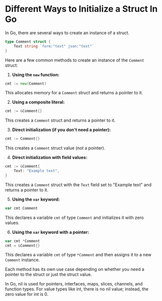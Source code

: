# Different Ways to Initialize a Struct In Go


In Go, there are several ways to create an instance of a struct. 

```go
type Comment struct {
	Text string `form:"text" json:"text"`
}
```

Here are a few common methods to create an instance of the `Comment` struct:

1. **Using the `new` function:**

```go
cmt := new(Comment)
```
This allocates memory for a `Comment` struct and returns a pointer to it.

2. **Using a composite literal:**

```go
cmt := &Comment{}
```
This creates a `Comment` struct and returns a pointer to it.

3. **Direct initialization (if you don't need a pointer):**

```go
cmt := Comment{}
```
This creates a `Comment` struct value (not a pointer).

4. **Direct initialization with field values:**

```go
cmt := &Comment{
    Text: "Example text",
}
```
This creates a `Comment` struct with the `Text` field set to "Example text" and returns a pointer to it.

5. **Using the `var` keyword:**

```go
var cmt Comment
```
This declares a variable `cmt` of type `Comment` and initializes it with zero values.

6. **Using the `var` keyword with a pointer:**

```go
var cmt *Comment
cmt = &Comment{}
```
This declares a variable `cmt` of type `*Comment` and then assigns it to a new `Comment` instance.

Each method has its own use case depending on whether you need a pointer to the struct or just the struct value.


In Go, nil is used for pointers, interfaces, maps, slices, channels, and function types. For value types like int, there is no nil value; instead, the zero value for int is 0.